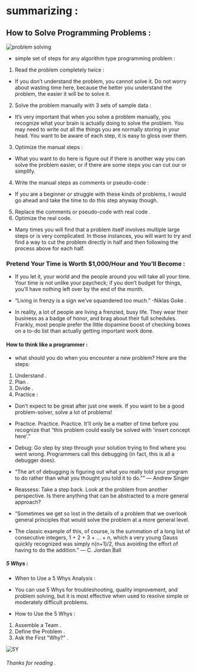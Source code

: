# summarizing : 

## How to Solve Programming Problems : 

![problem solving](https://www.skipprichard.com/wp-content/uploads/2019/06/bigstock-Problem-Solution-Concept-The-286309309-1080x675.jpg)



* simple set of steps for any algorithm type programming problem : 
1. Read the problem completely twice : 
* If you don’t understand the problem, you cannot solve it.  Do not worry about wasting time here, because the better you understand the problem, the easier it will be to solve it.


2. Solve the problem manually with 3 sets of sample data :
* It’s very important that when you solve a problem manually, you recognize what your brain is actually doing to solve the problem.  You may need to write out all the things you are normally storing in your head.  You want to be aware of each step, it is easy to gloss over them.


3. Optimize the manual steps : 
* What you want to do here is figure out if there is another way you can solve the problem easier, or if there are some steps you can cut our or simplify.


4. Write the manual steps as comments or pseudo-code : 
* If you are a beginner or struggle with these kinds of problems, I would go ahead and take the time to do this step anyway though. 


5. Replace the comments or pseudo-code with real code .
6. Optimize the real code.

* Many times you will find that a problem itself involves multiple large steps or is very complicated.  In those instances, you will want to try and find a way to cut the problem directly in half and then following the process above for each half. 

### Pretend Your Time is Worth $1,000/Hour and You’ll Become : 

 * If you let it, your world and the people around you will take all your time. Your time is not unlike your paycheck; if you don’t budget for things, you’ll have nothing left over by the end of the month.

* “Living in frenzy is a sign we’ve squandered too much.” -Niklas Goke .

* In reality, a lot of people are living a frenzied, busy life. They wear their business as a badge of honor, and brag about their full schedules.
Frankly, most people prefer the little dopamine boost of checking boxes on a to-do list than actually getting important work done.

#### How to think like a programmer : 

* what should you do when you encounter a new problem? Here are the steps: 
1. Understand .
2. Plan .
3. Divide . 
4. Practice : 

* Don’t expect to be great after just one week. If you want to be a good problem-solver, solve a lot of problems!

* Practice. Practice. Practice. It’ll only be a matter of time before you recognize that “this problem could easily be solved with 'insert concept here'.”

* Debug: Go step by step through your solution trying to find where you went wrong. Programmers call this debugging (in fact, this is all a debugger does).

* “The art of debugging is figuring out what you really told your program to do rather than what you thought you told it to do.”” — Andrew Singer

* Reassess: Take a step back. Look at the problem from another perspective. Is there anything that can be abstracted to a more general approach?


* “Sometimes we get so lost in the details of a problem that we overlook general principles that would solve the problem at a more general level.

* The classic example of this, of course, is the summation of a long list of consecutive integers, 1 + 2 + 3 + … + n, which a very young Gauss quickly recognized was simply n(n+1)/2, thus avoiding the effort of having to do the addition.” — C. Jordan Ball

##### 5 Whys : 

* When to Use a 5 Whys Analysis :
* You can use 5 Whys for troubleshooting, quality improvement, and problem solving, but it is most effective when used to resolve simple or moderately difficult problems.

* How to Use the 5 Whys : 
1. Assemble a Team .
2. Define the Problem .
3. Ask the First "Why?" .


![5Y](https://www.mindtools.com/media/Diagrams/5_Whys_Figure_1_Single_Lane.jpg)

###### Thanks for reading . 




